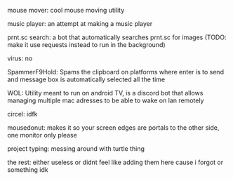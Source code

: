 mouse mover: cool mouse moving utility

music player: an attempt at making a music player

prnt.sc search: a bot that automatically searches prnt.sc for images (TODO: make it use requests instead to run in the background)

virus: no

SpammerF9Hold: Spams the clipboard on platforms where enter is to send and message box is automatically selected all the time

WOL: Utility meant to run on android TV, is a discord bot that allows managing multiple mac adresses to be able to wake on lan remotely

circel: idfk

mousedonut: makes it so your screen edges are portals to the other side, one monitor only please

project typing: messing around with turtle thing

the rest: either useless or didnt feel like adding them here cause i forgot or something idk

